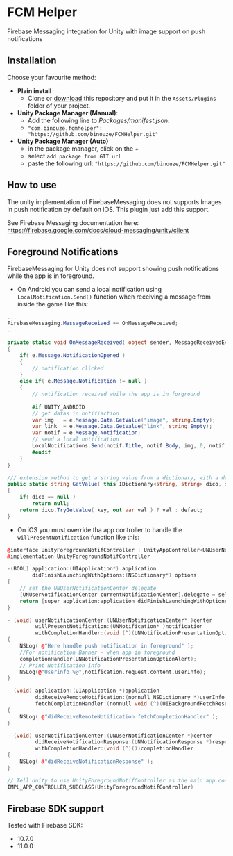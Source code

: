 # FCM Helper

Firebase Messaging integration for Unity with image support on push notifications

## Installation

Choose your favourite method:

- **Plain install**
    - Clone or [download](https://github.com/binouze/FCMHelper/archive/refs/heads/master.zip) 
this repository and put it in the `Assets/Plugins` folder of your project.
- **Unity Package Manager (Manual)**:
    - Add the following line to *Packages/manifest.json*:
    - `"com.binouze.fcmhelper": "https://github.com/binouze/FCMHelper.git"`
- **Unity Package Manager (Auto)**
    - in the package manager, click on the + 
    - select `add package from GIT url`
    - paste the following url: `"https://github.com/binouze/FCMHelper.git"`


## How to use

The unity implementation of FirebaseMessaging does not supports Images in push notification by default on iOS.
This plugin just add this support.

See Firebase Messaging documentation here: https://firebase.google.com/docs/cloud-messaging/unity/client

## Foreground Notifications

FirebaseMessaging for Unity does not support showing push notifications while the app is in foreground.

- On Android you can send a local notification using `LocalNotification.Send()` function when receiving a message from inside the game like this:

```csharp
...
FirebaseMessaging.MessageReceived += OnMessageReceived;
...

private static void OnMessageReceived( object sender, MessageReceivedEventArgs e ) 
{
    if( e.Message.NotificationOpened )
    {
        // notification clicked
    }
    else if( e.Message.Notification != null )
    {
        // notification received while the app is in forground
        
        #if UNITY_ANDROID
        // get datas in notifiaction
        var img   = e.Message.Data.GetValue("image", string.Empty);
        var link  = e.Message.Data.GetValue("link", string.Empty);
        var notif = e.Message.Notification;
        // send a local notification
        LocalNotifications.Send(notif.Title, notif.Body, img, 0, notif.Color, link, notif.Android.ChannelId);
        #endif
    }
}

/// extension method to get a string value from a dictionary, with a default value if not exists
public static string GetValue( this IDictionary<string, string> dico, string key, string defaut = null )
{
    if( dico == null ) 
        return null;
    return dico.TryGetValue( key, out var val ) ? val : defaut;
}
```

- On iOS you must override tha app controller to handle the `willPresentNotification` function like this:

```c++
@interface UnityForegroundNotifController : UnityAppController<UNUserNotificationCenterDelegate> { }
@implementation UnityForegroundNotifController

-(BOOL) application:(UIApplication*) application 
        didFinishLaunchingWithOptions:(NSDictionary*) options
{
    // set the UNUserNotificationCenter delegate
    [UNUserNotificationCenter currentNotificationCenter].delegate = self;
    return [super application:application didFinishLaunchingWithOptions:options];
}

- (void) userNotificationCenter:(UNUserNotificationCenter* )center 
         willPresentNotification:(UNNotification* )notification 
         withCompletionHandler:(void (^)(UNNotificationPresentationOptions options))completionHandler 
{
    NSLog( @"Here handle push notification in foreground" );
    //For notification Banner - when app in foreground
    completionHandler(UNNotificationPresentationOptionAlert);
    // Print Notification info
    NSLog(@"Userinfo %@",notification.request.content.userInfo); 
}

- (void) application:(UIApplication *)application 
         didReceiveRemoteNotification:(nonnull NSDictionary *)userInfo
         fetchCompletionHandler:(nonnull void (^)(UIBackgroundFetchResult))completionHandler
{
    NSLog( @"didReceiveRemoteNotification fetchCompletionHandler" );
}

- (void) userNotificationCenter:(UNUserNotificationCenter *)center
         didReceiveNotificationResponse:(UNNotificationResponse *)response
         withCompletionHandler:(void (^)())completionHandler 
{
    NSLog( @"didReceiveNotificationResponse" );
}

// Tell Unity to use UnityForegroundNotifController as the main app controller:
IMPL_APP_CONTROLLER_SUBCLASS(UnityForegroundNotifController)

```


## Firebase SDK support

Tested with Firebase SDK:
 - 10.7.0
 - 11.0.0